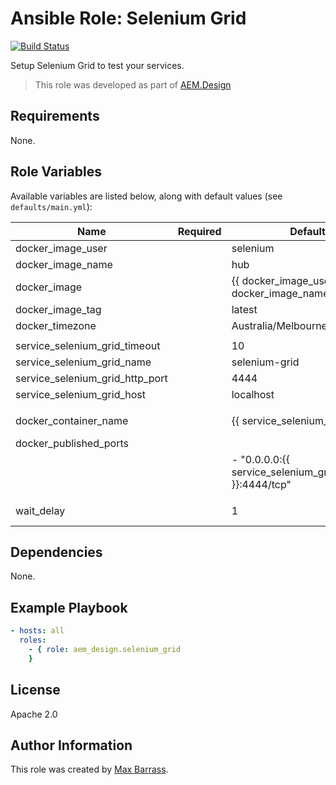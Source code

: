 # Ansible Role: Selenium Grid

[![Build Status](https://travis-ci.org/aem-design/ansible-role-selenium-grid.svg?branch=master)](https://travis-ci.org/aem-design/ansible-role-selenium-grid)

Setup Selenium Grid to test your services.
> This role was developed as part of
> [AEM.Design](http://aem.design/)

## Requirements

None.

## Role Variables

Available variables are listed below, along with default values (see `defaults/main.yml`):

| Name                            	| Required 	| Default                                                           	| Notes                            	|
|---------------------------------	|----------	|-------------------------------------------------------------------	|----------------------------------	|
| docker_image_user               	|          	| selenium                                                          	|                                  	|
| docker_image_name               	|          	| hub                                                               	|                                  	|
| docker_image                    	|          	| {{ docker_image_user }}/{{ docker_image_name }}                   	|                                  	|
| docker_image_tag                	|          	| latest                                                            	|                                  	|
| docker_timezone                 	|          	| Australia/Melbourne                                               	|                                  	|
|                                 	|          	|                                                                   	|                                  	|
| service_selenium_grid_timeout   	|          	| 10                                                                	|                                  	|
| service_selenium_grid_name      	|          	| selenium-grid                                                     	|                                  	|
| service_selenium_grid_http_port 	|          	| 4444                                                              	|                                  	|
| service_selenium_grid_host      	|          	| localhost                                                         	|                                  	|
|                                 	|          	|                                                                   	|                                  	|
| docker_container_name           	|          	| {{ service_selenium_grid_name | default('selenium-grid') }}       	|                                  	|
| docker_published_ports          	|          	|                                                                   	|                                  	|
|                                 	|          	| - "0.0.0.0:{{ service_selenium_grid_http_port }}:4444/tcp"        	|                                  	|
|                                 	|          	|                                                                   	|                                  	|
| wait_delay                      	|          	| 1                                                                 	| how long to wait between retries 	|

## Dependencies

None.

## Example Playbook

```yaml
- hosts: all
  roles:
    - { role: aem_design.selenium_grid
    }
```

## License

Apache 2.0

## Author Information

This role was created by [Max Barrass](https://aem.design/).
